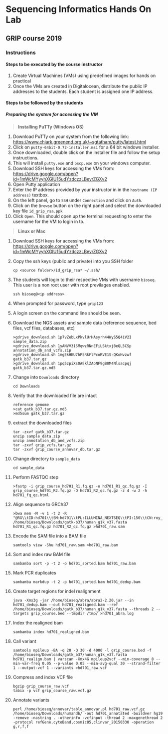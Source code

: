 # Sequencing Informatics Hands On Lab
## GRIP course 2019

### Instructions

#### Steps to be executed by the course instructor
1. Create Virtual Machines (VMs) using predefined images for hands on practical
2. Once the VMs are created in Digitalocean, distribute the public IP addresses to the students. Each student is assigned one IP address.

#### Steps to be followed by the students
##### Preparing the system for accessing the VM
> **Installing PuTTy (Windows OS)**
1. Download PuTTy on your system from the following link: https://www.chiark.greenend.org.uk/~sgtatham/putty/latest.html
2. Click on `putty-64bit-0.72-installer.msi` for a 64 bit windows installer.
3. Once downloaded, double click on the installer file and follow the setup instructions.
4. This will install `putty.exe` and `pscp.exe` on your windows computer.
5. Download SSH keys for accessing the VMs from: https://drive.google.com/open?id=1mWcMYyyhXGIU15udYzdczzLBevrZGXv2
6. Open Putty application
7. Enter the IP address provided by your instructor in in the `hostname (IP address)` textbox.
8. On the left panel, go to `SSH` under `Connection` and click on `Auth`.
9. Click on the `Browse` button on the right panel and select the downloaded key file `id_grip_rsa.ppk`
10. Click `Open`. This should open up the terminal requesting to enter the username for the VM to login in to.

> **Linux or Mac**
1. Download SSH keys for accessing the VMs from: https://drive.google.com/open?id=1mWcMYyyhXGIU15udYzdczzLBevrZGXv2
2. Copy the ssh keys (public and private) into you SSH folder
   ```
   cp <source folder>/id_grip_rsa* ~/.ssh/
   ``` 


1. The students will login to their respective VMs with username `bioseq`. This user is a non root user with root previlages enabled.
   ```
   ssh bioseq@<ip address>
   ```
2. When prompted for password, type `grip123`
3. A login screen on the command line should be seen.
4. Download the NGS assets and sample data (reference sequence, bed files, vcf files, databases, etc)
    ```
    >gdrive_download.sh 1p7vZebLxPkvlUrHAsyrh44WyS5Q4iV2I sample_data.zip
    >gdrive_download.sh 1yANVV31SMqwzRNnEFiLSktxj8eQL5CSp annotation_db_and_vcfs.zip
    >gdrive_download.sh 1mgEkHKU7hPSRkFlPcoRVE1S-QKoHvzwf gatk_b37.tar.gz
    >gdrive_download.sh 1pq5zpiXsOAEklZAoNF9gB0M4Nlsacpqj gatk_b37.tar.gz.md5
    ```
5. Change into `Downloads` directory
   ```
   cd Downloads
   ``` 
6. Verify that the downloaded file are intact
   ```
   reference genome
   >cat gatk_b37.tar.gz.md5
   >md5sum gatk_b37.tar.gz
   ```
7. extract the downloaded files
   ```
   tar -zxvf gatk_b37.tar.gz
   unzip sample_data.zip
   unzip annotation_db_and_vcfs.zip
   tar -zxvf grip_vcfs.tar.gz
   tar -zxvf grip_course_annovar_db.tar.gz

   ```
7. Change directory to `sample_data`
   ```
   cd sample_data
   ```
8. Perform FASTQC step
   ```
   >fastp -i grip_course_hd701_R1.fq.gz -o hd701_R1_qc.fq.gz -I grip_course_hd701_R2.fq.gz -O hd701_R2_qc.fq.gz -z 4 -w 2 -h hd701_fq_qc.html
   ```
9. Align sequence to GRCh37
   ```
   >bwa mem -M -v 1 -t 2 -R "@RG\\tID:hd701\\tSM:hd701\\tPL:ILLUMINA_NEXTSEQ\\tPI:150\\tCN:roy_lab" /home/bioseq/Downloads/gatk-b37/human_g1k_v37.fasta hd701_R1_qc.fq.gz hd701_R2_qc.fq.gz >hd701_raw.sam
   ```
10. Encode the SAM file into a BAM file
    ```
    samtools view -Shu hd701_raw.sam >hd701_raw.bam
    ```
11. Sort and index raw BAM file
    ```
    sambamba sort -p -t 2 -o hd701_sorted.bam hd701_raw.bam
    ```
12. Mark PCR duplicates
    ```
    sambamba markdup -t 2 -p hd701_sorted.bam hd701_dedup.bam
    ```
13. Create target regions for indel realignment
    ```
    java -Xmx3g -jar /home/bioseq/abra/abra2-2.20.jar --in hd701_dedup.bam --out hd701_realigned.bam --ref /home/bioseq/Downloads/gatk_b37/human_g1k_v37.fasta --threads 2 --targets grip_course.bed --tmpdir /tmp/ >hd701_abra.log
    ```
14. Index the realigned bam
    ```
    sambamba index hd701_realigned.bam
    ``` 
15. Call variant
    ```
    samtools mpileup -BA -q 20 -Q 30 -d 4000 -l grip_course.bed -f /home/bioseq/Downloads/gatk_b37/human_g1k_v37.fasta hd701_realign.bam | varscan -Xmx4G mpileup2vcf --min-coverage 8 --min-var-freq 0.05 --p-value 0.05 --min-avg-qual 30 --strand-filter 1 --output-vcf 1 --variants >hd701_raw.vcf
    ```
16. Compress and index VCF file
    ```
    bgzip grip_course_raw.vcf
    tabix -p vcf grip_course_raw.vcf.gz
    ```
17. Annotate variants
    ```
    perl /home/bioseq/annovar/table_annovar.pl hd701_raw.vcf.gz /home/bioseq/Downloads/humandb/ -out hd701_annotated -buildver hg19 -remove -nastring . -otherinfo -vcfinput -thread 2 -maxgenethread 2 -protocol refGene,cytoBand,cosmic85,clinvar_20150330 -operation g,r,f,f
    ```